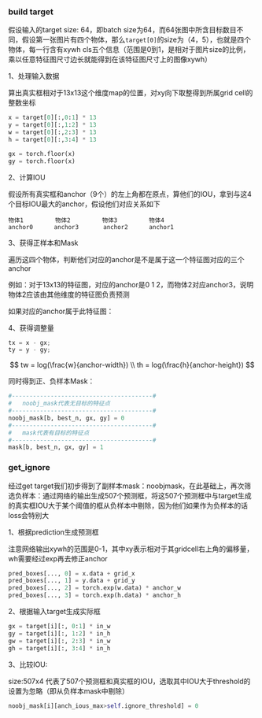 ### build target

假设输入的target size: 64，即batch size为64，而64张图中所含目标数目不同，假设第一张图片有四个物体，那么`target[0]`的size为（4，5），也就是四个物体，每一行含有xywh cls五个信息（范围是0到1，是相对于图片size的比例，乘以任意特征图尺寸边长就能得到在该特征图尺寸上的图像xywh）

1、处理输入数据

算出真实框相对于13x13这个维度map的位置，对xy向下取整得到所属grid cell的整数坐标

~~~python
x = target[0][:,0:1] * 13
y = target[0][:,1:2] * 13
w = target[0][:,2:3] * 13
h = target[0][:,3:4] * 13

gx = torch.floor(x)
gy = torch.floor(x)
~~~

2、计算IOU

假设所有真实框和anchor（9个）的左上角都在原点，算他们的IOU，拿到与这4个目标IOU最大的anchor，假设他们对应关系如下

~~~
物体1			物体2			物体3			物体4
anchor0		 anchor3	   anchor2		anchor1
~~~

3、获得正样本和Mask

遍历这四个物体，判断他们对应的anchor是不是属于这一个特征图对应的三个anchor

例如：对于13x13的特征图，对应的anchor是0 1 2，而物体2对应anchor3，说明物体2应该由其他维度的特征图负责预测

如果对应的anchor属于此特征图：

4、获得调整量

~~~python
tx = x - gx;
ty = y - gy;
~~~

$$
tw = log(\frac{w}{anchor-width}) \\
th = log(\frac{h}{anchor-height})
$$

同时得到正、负样本Mask：

~~~python
#----------------------------------------#
#   noobj_mask代表无目标的特征点
#----------------------------------------#
noobj_mask[b, best_n, gx, gy] = 0
#----------------------------------------#
#   mask代表有目标的特征点
#----------------------------------------#
mask[b, best_n, gx, gy] = 1
~~~

### get_ignore

经过get target我们初步得到了副样本mask：noobjmask，在此基础上，再次筛选负样本：通过网络的输出生成507个预测框，将这507个预测框中与target生成的真实框IOU大于某个阈值的框从负样本中剔除，因为他们如果作为负样本的话loss会特别大

1、根据prediction生成预测框

注意网络输出xywh的范围是0-1，其中xy表示相对于其gridcell右上角的偏移量，wh需要经过exp再去修正anchor

~~~python
pred_boxes[..., 0] = x.data + grid_x
pred_boxes[..., 1] = y.data + grid_y
pred_boxes[..., 2] = torch.exp(w.data) * anchor_w
pred_boxes[..., 3] = torch.exp(h.data) * anchor_h
~~~

2、根据输入target生成实际框

~~~python
gx = target[i][:, 0:1] * in_w
gy = target[i][:, 1:2] * in_h
gw = target[i][:, 2:3] * in_w
gh = target[i][:, 3:4] * in_h
~~~

3、比较IOU:

size:507x4 代表了507个预测框和真实框的IOU，选取其中IOU大于threshold的设置为忽略（即从负样本mask中剔除）

~~~python
noobj_mask[i][anch_ious_max>self.ignore_threshold] = 0
~~~


